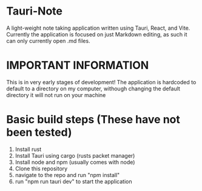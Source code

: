 # Tauri-Note
A light-weight note taking application written using Tauri, React, and Vite.
Currently the application is focused on just Markdown editing, as such it can only currently open .md files.

# IMPORTANT INFORMATION
This is in very early stages of development!
The application is hardcoded to default to a directory on my computer, withough changing the default directory it will not run on your machine 


# Basic build steps (These have not been tested)
1. Install rust 
2. Install Tauri using cargo (rusts packet manager) 
3. Install node and npm (usually comes with node)
4. Clone this repository 
5. navigate to the repo and run "npm install"
6. run "npm run tauri dev" to start the application
